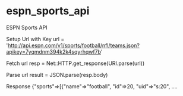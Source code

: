 espn_sports_api
===============

ESPN Sports API

Setup Url with Key
url = 'http://api.espn.com/v1/sports/football/nfl/teams.json?apikey=7yqmdnm394k2k4sqyrhqwf7b'

Fetch url
resp = Net::HTTP.get_response(URI.parse(url))  

Parse url
result = JSON.parse(resp.body)

Response
{"sports"=>[{"name"=>"football", "id"=>20, "uid"=>"s:20", ....
